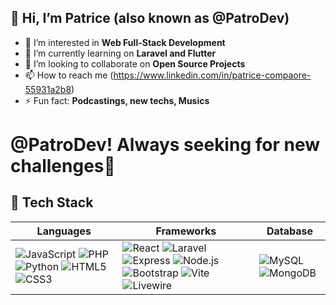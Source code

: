  ## 👋 Hi, I’m Patrice (also known as @PatroDev)
- 👀 I’m interested in **Web Full-Stack Development**
- 🌱 I’m currently learning on **Laravel and Flutter**
- 💞️ I’m looking to collaborate on **Open Source Projects**
- 📫 How to reach me (https://www.linkedin.com/in/patrice-compaore-55931a2b8)
- ⚡ Fun fact: **Podcastings, new techs, Musics**

<!---
PatroDev/PatroDev is a ✨ special ✨ repository because its `README.md` (this file) appears on your GitHub profile.
You can click the Preview link to take a look at your changes.
--->

 <h1>@PatroDev! Always seeking for new challenges🎯</h1>

## 🚀 Tech Stack  

| Languages | Frameworks | Database |
|---------|----------|----------------|
| ![JavaScript](https://img.shields.io/badge/JavaScript-F7DF1E?style=for-the-badge&logo=javascript&logoColor=black) ![PHP](https://img.shields.io/badge/PHP-777BB4?style=for-the-badge&logo=php&logoColor=white) ![Python](https://img.shields.io/badge/Python-3776AB?style=for-the-badge&logo=python&logoColor=white) ![HTML5](https://img.shields.io/badge/HTML5-E34F26?style=for-the-badge&logo=html5&logoColor=white) ![CSS3](https://img.shields.io/badge/CSS3-1572B6?style=for-the-badge&logo=css3&logoColor=white) | ![React](https://img.shields.io/badge/React-61DAFB?style=for-the-badge&logo=react&logoColor=black) ![Laravel](https://img.shields.io/badge/Laravel-FF2D20?style=for-the-badge&logo=laravel&logoColor=white) ![Express](https://img.shields.io/badge/Express-000000?style=for-the-badge&logo=express&logoColor=white) ![Node.js](https://img.shields.io/badge/Node.js-339933?style=for-the-badge&logo=node.js&logoColor=white) ![Bootstrap](https://img.shields.io/badge/Bootstrap-7952B3?style=for-the-badge&logo=bootstrap&logoColor=white) ![Vite](https://img.shields.io/badge/Vite-646CFF?style=for-the-badge&logo=vite&logoColor=white) ![Livewire](https://img.shields.io/badge/Livewire-4E56A6?style=for-the-badge&logo=livewire&logoColor=white) | ![MySQL](https://img.shields.io/badge/MySQL-4479A1?style=for-the-badge&logo=mysql&logoColor=white) ![MongoDB](https://img.shields.io/badge/MongoDB-47A248?style=for-the-badge&logo=mongodb&logoColor=white) |
